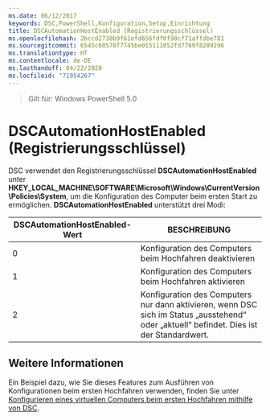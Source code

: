 ```yaml
---
ms.date: 06/12/2017
keywords: DSC,PowerShell,Konfiguration,Setup,Einrichtung
title: DSCAutomationHostEnabled (Registrierungsschlüssel)
ms.openlocfilehash: 2bccd2738b9f61efd656fdf0f98cf71affdbe781
ms.sourcegitcommit: 6545c60578f7745be015111052fd7769f8289296
ms.translationtype: HT
ms.contentlocale: de-DE
ms.lasthandoff: 04/22/2020
ms.locfileid: "71954267"
---
```

>Gilt für: Windows PowerShell 5.0

# <a name="dscautomationhostenabled-registry-key"></a>DSCAutomationHostEnabled (Registrierungsschlüssel)

DSC verwendet den Registrierungsschlüssel **DSCAutomationHostEnabled** unter **HKEY_LOCAL_MACHINE\SOFTWARE\Microsoft\Windows\CurrentVersion\Policies\System**, um die Konfiguration des Computer beim ersten Start zu ermöglichen.
**DSCAutomationHostEnabled** unterstützt drei Modi:

|  DSCAutomationHostEnabled-Wert  |  BESCHREIBUNG   |
|---|---|
0 | Konfiguration des Computers beim Hochfahren deaktivieren |
1 | Konfiguration des Computers beim Hochfahren aktivieren |
2 | Konfiguration des Computers nur dann aktivieren, wenn DSC sich im Status „ausstehend“ oder „aktuell“ befindet. Dies ist der Standardwert. |

## <a name="see-also"></a>Weitere Informationen

Ein Beispiel dazu, wie Sie dieses Features zum Ausführen von Konfigurationen beim ersten Hochfahren verwenden, finden Sie unter [Konfigurieren eines virtuellen Computers beim ersten Hochfahren mithilfe von DSC](bootstrapDsc.md).
